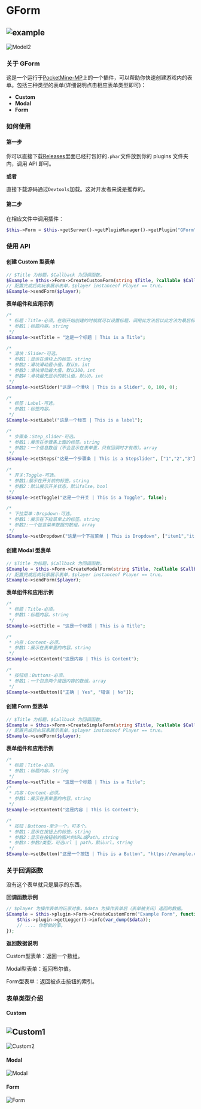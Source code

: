 # GForm

## ![example](https://img.shields.io/badge/version-0.0.1-brightgreen.svg)

![Model2](https://github.com/zRains/GForm/blob/master/img/Model2.png?raw=true)

### 关于 GForm

这是一个运行于[PocketMine-MP](https://pmmp.io/)上的一个插件，可以帮助你快速创建游戏内的表单。包括三种类型的表单(详细说明点击相应表单类型即可)：

- **Custom**
- **Modal**
- **Form**

### 如何使用

#### 第一步

你可以直接下载[Releases](https://github.com/zRains/GForm/releases)里面已经打包好的`.phar`文件放到你的 plugins 文件夹内，调用 API 即可。

**或者**

直接下载源码通过`Devtools`加载。这对开发者来说是推荐的。

#### 第二步

在相应文件中调用插件：

```php
$this->Form = $this->getServer()->getPluginManager()->getPlugin("GForm");
```

### 使用 API

#### 创建 Custom 型表单

```php
// $Title 为标题，$Callback 为回调函数。
$Example = $this->Form->CreateCustomForm(string $Title, ?callable $Callback);
// 配置完成后向玩家展示表单，$player instanceof Player == true。
$Example->sendForm($player);
```

**表单组件和应用示例**

```php
/*
 * 标题：Title-必须。在刚开始创建的时候就可以设置标题，调用此方法后以此方法为最后标题。
 * 参数1：标题内容。string
 */
$Example->setTitle = "这是一个标题 | This is a Title";

/*
 * 滑块：Slider-可选。
 * 参数1：显示在滑块上的标签。string
 * 参数2：滑块滑动最小值，默认0。int
 * 参数3：滑块滑动最大值，默认100。int
 * 参数4：滑块最先显示的默认值，默认0。int
 */
$Example->setSlider("这是一个滑块 | This is a Slider", 0, 100, 0);

/*
 * 标签：Label-可选。
 * 参数1：标签内容。
 */
$Example->setLabel("这是一个标签 | This is a label");

/*
 * 步骤条：Step_slider-可选。
 * 参数1：展示在步骤条上面的标签。string
 * 参数2：一个信息数组（不会显示在表单里，只有回调时才有用）。array
 */
$Example->setSteps("这是一个步骤条 | This is a Stepslider", ["1","2","3"]);

/*
 * 开关:Toggle-可选。
 * 参数1:展示在开关前的标签。string
 * 参数2：默认展示开关状态，默认false。bool
 */
$Example->setToggle("这是一个开关 | This is a Toggle", false);

/*
 * 下拉菜单：Dropdown-可选。
 * 参数1：展示在下拉菜单上的标签。string
 * 参数2:一个包含菜单数据的数组。array
 */
$Example->setDropdown("这是一个下拉菜单 | This is Dropdown", ["item1","item2"]);
```

#### 创建 Modal 型表单

```php
// $Title 为标题，$Callback 为回调函数。
$Example = $this->Form->CreateModalForm(string $Title, ?callable $Callback);
// 配置完成后向玩家展示表单，$player instanceof Player == true。
$Example->sendForm($player);
```

**表单组件和应用示例**

```php
/*
 * 标题：Title-必须。
 * 参数1：标题内容。string
 */
$Example->setTitle = "这是一个标题 | This is a Title";

/*
 * 内容：Content-必须。
 * 参数1：展示在表单里的内容。string
 */
$Example->setContent("这是内容 | This is Content");

/*
 * 按钮组：Buttons-必须。
 * 参数1：一个包含两个按钮内容的数组。array
 */
$Example->setButton(["正确 | Yes", "错误 | No"]);
```

#### 创建 Form 型表单

```php
// $Title 为标题，$Callback 为回调函数。
$Example = $this->Form->CreateSimpleForm(string $Title, ?callable $Callback);
// 配置完成后向玩家展示表单，$player instanceof Player == true。
$Example->sendForm($player);
```

**表单组件和应用示例**

```php
/*
 * 标题：Title-必须。
 * 参数1：标题内容。string
 */
$Example->setTitle = "这是一个标题 | This is a Title";
/*
 * 内容：Content-必须。
 * 参数1：展示在表单里的内容。string
 */
$Example->setContent("这是内容 | This is Content");

/*
 * 按钮：Buttons-至少一个，可多个。
 * 参数1：显示在按钮上的标签。string
 * 参数2：显示在按钮前的图片的URL或Path。string
 * 参数3：参数2类型，可选url | path，默认url。string
 */
$Example->setButton("这是一个按钮 | This is a Button", "https://example.com/example.jpg", "url");
```

### 关于回调函数

没有这个表单就只是展示的东西。

**回调函数示例**

```php
// $player 为操作表单的玩家对象。$data 为操作表单后（表单被关闭）返回的数据。
$Example = $this->plugin->Form->CreateCustomForm("Example Form", function (Player $player, $data) {
    $this->plugin->getLogger()->info(var_dump($data));
    // .... 你想做的事。
});
```
**返回数据说明**

Custom型表单：返回一个数组。

Modal型表单：返回布尔值。

Form型表单：返回被点击按钮的索引。

### 表单类型介绍
#### Custom
![Custom1](https://github.com/zRains/GForm/blob/master/img/Custom1.jpg?raw=true)
---
![Custom2](https://github.com/zRains/GForm/blob/master/img/Custom2.jpg?raw=true)
#### Modal
![Modal](https://github.com/zRains/GForm/blob/master/img/Model.jpg?raw=true)
#### Form
![Form](https://github.com/zRains/GForm/blob/master/img/Form.jpg?raw=true)